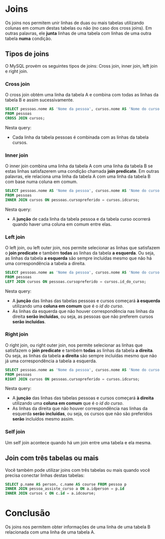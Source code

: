 # Joins

Os joins nos permitem unir linhas de duas ou mais tabelas utilizando colunas em comum destas tabelas ou não (no caso dos cross joins). Em outras palavras, ele **junta** linhas de uma tabela com linhas de uma outra tabela **numa** condição.

## Tipos de joins

O MySQL provém os seguintes tipos de joins: Cross join, inner join, left join e right join.

### Cross join

O cross join obtém uma linha da tabela A e combina com todas as linhas da tabela B e assim sucessivamente.

```sql
SELECT pessoas.nome AS 'Nome da pessoa', cursos.nome AS 'Nome do curso'
FROM pessoas
CROSS JOIN cursos;
```

Nesta query:

- Cada linha da tabela pessoas é combinada com as linhas da tabela cursos.

### Inner join

O inner join combina uma linha da tabela A com uma linha da tabela B se estas linhas satisfazerem uma condição chamada **join predicate**. Em outras palavras, ele relaciona uma linha da tabela A com uma linha da tabela B com base numa coluna em comum.

```SQL
SELECT pessoas.nome AS 'Nome da pessoa', cursos.nome AS 'Nome do curso preferido'
FROM pessoas
INNER JOIN cursos ON pessoas.cursopreferido = cursos.idcurso;
```

Nesta query:

- A **junção** de cada linha da tabela pessoa e da tabela curso ocorrerá quando haver uma coluna em comum entre elas.

### Left join

O left join, ou left outer join, nos permite selecionar as linhas que satisfazem o **join predicate** e também **todas** as linhas da tabela **a esquerda**. Ou seja, as linhas da tabela **a esquerda** são sempre incluídas mesmo que não há uma correspondência a tabela a direita.

```sql
SELECT pessoas.nome as 'Nome da pessoa', cursos.nome AS 'Nome do curso preferido'
FROM pessoas
LEFT JOIN cursos ON pessoas.cursopreferido = cursos.id_do_curso;
```

Nesta query:

- A **junção** das linhas das tabelas pessoas e cursos começará **à esquerda** utilizando uma **coluna em comum** que é o *id do curso*.
- As linhas da esquerda que não houver correspondência nas linhas da direita **serão incluídas**, ou seja, as pessoas que não preferem cursos **serão incluídas**.

### Right join

O right join, ou right outer join, nos permite selecionar as linhas que satisfazem o **join predicate** e também **todas** as linhas da tabela **a direita**. Ou seja, as linhas da tabela **a direita** são sempre incluídas mesmo que não já uma correspondência a tabela a esquerda.

```sql
SELECT pessoas.nome as 'Nome da pessoa', cursos.nome AS 'Nome do curso'
FROM pessoas
RIGHT JOIN cursos ON pessoas.cursopreferido = cursos.idcurso;
```

Nesta query:

- A **junção** das linhas das tabelas pessoas e cursos começará **à direita** utilizando uma **coluna em comum** que é o *id do curso*.
- As linhas da direita que não houver correspondência nas linhas da esquerda **serão incluídas**, ou seja, os cursos que não são preferidos **serão** incluídos mesmo assim.

### Self join

Um self join acontece quando há um join entre uma tabela e ela mesma.

## Join com três tabelas ou mais

Você também pode utilizar joins com três tabelas ou mais quando você precisa conectar linhas destas tabelas:

```sql
SELECT p.name AS person, c.name AS course FROM pessoa p
INNER JOIN pessoa_assiste_curso a ON a.idperson = p.id 
INNER JOIN cursos c ON c.id = a.idcourse;
```

# Conclusão

Os joins nos permitem obter informações de uma linha de uma tabela B relacionada com uma linha de uma tabela A.
